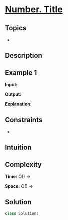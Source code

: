 # [Number. Title](link)

## Topics
- 

## Description


## Example 1
**Input:**  

**Output:** 

**Explanation:** 


## Constraints
- 


## Intuition

## Complexity ##
**Time:** O() -> 

**Space:** O() -> 



## Solution
```python
class Solution:
	